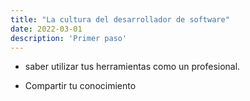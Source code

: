 ```yaml
---
title: "La cultura del desarrollador de software"
date: 2022-03-01
description: 'Primer paso'
---
```


- saber utilizar tus herramientas como un profesional.

- Compartir tu conocimiento
